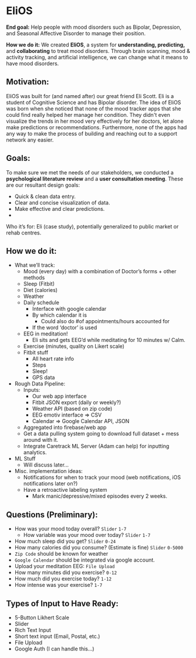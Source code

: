 # EliOS
**End goal:** Help people with mood disorders such as Bipolar, Depression, and Seasonal Affective Disorder to manage their position. 

**How we do it:** We created **EliOS**, a system for **understanding, predicting,** and **collaborating** to treat mood disorders. Through brain scanning, mood & activity tracking, and artificial intelligence, we can change what it means to have mood disorders.

## Motivation:
EliOS was built for (and named after) our great friend Eli Scott. Eli is a student of Cognitive Science and has Bipolar disorder. The idea of EliOS was born when she noticed that none of the mood tracker apps that she could find really helped her manage her condition. They didn't even visualize the trends in her mood very effectively for her doctors, let alone make predictions or recommendations. Furthermore, none of the apps had any way to make the process of building and reaching out to a support network any easier. 

## Goals:
To make sure we met the needs of our stakeholders, we conducted a **psychological literature review** and a **user consultation meeting**. These are our resultant design goals:
* Quick & clean data entry.
* Clear and concise visualization of data.
* Make effective and clear predictions.
* 


Who it’s for: Eli (case study), potentially generalized to public market or rehab centres.
## How we do it: 
* What we’ll track:
    * Mood (every day) with a combination of Doctor’s forms + other methods
    * Sleep (Fitbit)
    * Diet (calories)
    * Weather
    * Daily schedule
        * Interface with google calendar
        * By which calendar it is
            * Could also do #of appointments/hours accounted for
        * If the word ‘doctor’ is used
    * EEG in meditation!
        * Eli sits and gets EEG’d while meditating for 10 minutes w/ Calm.
    * Exercise (minutes, quality on Likert scale)
    * Fitbit stuff
        * All heart rate info
        * Steps
        * Sleep!
        * GPS data
* Rough Data Pipeline:
    * Inputs:
        * Our web app interface
        * Fitbit JSON export (daily or weekly?)
        * Weather API (based on zip code)
        * EEG emotiv interface => CSV
        * Calendar => Google Calendar API, JSON
    * Aggregated into firebase/web app
    * Get a data pulling system going to download full dataset + mess around with it.
    * Integrate Caretrack ML Server (Adam can help) for inputting analytics.
* ML Stuff
    * Will discuss later...
* Misc. implementation ideas:
    * Notifications for when to track your mood (web notifications, iOS notifications later on?)
    * Have a retroactive labeling system
        * Mark manic/depressive/mixed episodes every 2 weeks.

## Questions (Preliminary):
* How was your mood today overall? `Slider` `1-7`
	* How variable was your mood over today? `Slider` `1-7`
* How much sleep did you get? `Slider` `0-24`
* How many calories did you consume? (Estimate is fine) `Slider` `0-5000`
* `Zip Code` should be known for weather
* `Google Calendar` should be integrated via google account.
* Upload your meditation EEG: `File Upload`
* How many minutes did you exercise? `0-12`
* How much did you exercise today? `1-12`
* How intense was your exercise? `1-7`

## Types of Input to Have Ready:
* 5-Button Likhert Scale
* Slider
* Rich Text Input
* Short text input (Email, Postal, etc.)
* File Upload
* Google Auth (I can handle this...)
